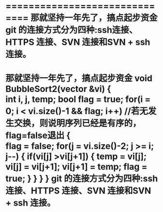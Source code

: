 ==============================
那就坚持一年先了，搞点起步资金
git 的连接方式分为四种:ssh连接、HTTPS 连接、SVN 连接和SVN + ssh 连接。
=============================
那就坚持一年先了，搞点起步资金
void BubbleSort2(vector<int> &vi)
{       
int i, j, temp;
bool flag = true;
for(i = 0; i < vi.size()-1 && flag; i++) //若无发生交换，则说明序列已经是有序的，flag=false退出
{   
flag = false;
for(j = vi.size()-2; j >= i; j--)
{
if(vi[j] >vi[j+1])
{
temp = vi[j];
vi[j] = vi[j+1];
vi[j+1] = temp;
flag = true;
}
}
}
}
git 的连接方式分为四种:ssh连接、HTTPS 连接、SVN 连接和SVN + ssh 连接。
=============================
